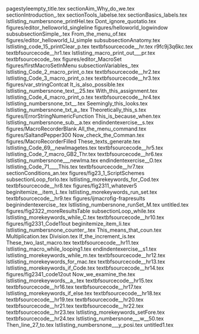 pagestyleempty_title.tex
sectionAim_Why_do_we.tex
sectionIntroduction_.tex
sectionTools_labelse.tex
sectionBasics_labels.tex
lstlisting_numbersnone_printHel.tex
Dont_ignore_quotatio.tex
figures/editor_helloworld_singleline
figures/helloworld_logwindow
subsubsectionSimple_.tex
From_the_menu_of.tex
figures/editor_helloworld_IJ_simple
subsubsectionAnatomy.tex
lstlisting_code_15_printClear_p.tex
textbfsourcecode__hr.tex
r9fc9j3q6kc.tex
textbfsourcecode__hr1.tex
lstlisting_macro_print_out___pr.tex
textbfsourcecode_.tex
figures/editor_MacroSet
figures/firstMacroSetInMenu
subsectionVariables_.tex
lstlisting_Code_2_macro_print_o.tex
textbfsourcecode__hr2.tex
lstlisting_Code_3_macro_print_o.tex
textbfsourcecode__hr3.tex
figures/var_stringContcat
It_is_also_possible.tex
lstlisting_numbersnone_text__25.tex
With_this_assignment.tex
lstlisting_Code_4_macro_print_o.tex
textbfsourcecode__hr4.tex
lstlisting_numbersnone_txt__.tex
Seemingly_this_looks.tex
lstlisting_numbersnone_txt_a_.tex
Theoretically_this_s.tex
figures/ErrorStringNumericFunction
This_is_because_when.tex
lstlisting_numbersnone_sub__a.tex
endindentexercise__s.tex
figures/MacroRecorderBlank
All_the_menu_command.tex
figures/SaltandPepper300
Now_check_the_Comman.tex
figures/MacroRecorderFilled
These_texts_generate.tex
lstlisting_Code_69__newImagetes.tex
textbfsourcecode__hr5.tex
lstlisting_Code_7_macro_GB2_Thr.tex
textbfsourcecode__hr6.tex
lstlisting_numbersnone___newIma.tex
endindentexercise__O.tex
lstlisting_Code_71____This.tex
textbfsourcecode__hr7.tex
sectionConditions_an.tex
figures/fig23_1_ScriptSchemes
subsectionLoop_forlo.tex
lstlisting_morekeywords_for_Cod.tex
textbfsourcecode__hr8.tex
figures/fig2311_whatever5
beginitemize__item_L.tex
lstlisting_morekeywords_run_set.tex
textbfsourcecode__hr9.tex
figures/ijmacrofig-frapresults
beginindentexercise_.tex
lstlisting_numbersnone_runSet_M.tex
untitled.tex
figures/fig2322_moreResultsTable
subsectionLoop_while.tex
lstlisting_morekeywords_while_C.tex
textbfsourcecode__hr10.tex
figures/fig2331_Code11out
beginitemize_item_li.tex
lstlisting_numbersnone_counter_.tex
This_means_that_coun.tex
Multiplication.tex
Division.tex
If_the_increment_is.tex
These_two_last_macro.tex
textbfsourcecode__hr11.tex
lstlisting_macro_while_looping1.tex
endindentexercise__s1.tex
lstlisting_morekeywords_while_m.tex
textbfsourcecode__hr12.tex
lstlisting_morekeywords_for_mac.tex
textbfsourcecode__hr13.tex
lstlisting_morekeywords_if_Code.tex
textbfsourcecode__hr14.tex
figures/fig2341_code12out
Now_we_examine_the.tex
lstlisting_morekeywords__a_.tex
textbfsourcecode__hr15.tex
textbfsourcecode__hr16.tex
textbfsourcecode__hr17.tex
lstlisting_morekeywords_if_else.tex
textbfsourcecode__hr18.tex
textbfsourcecode__hr19.tex
textbfsourcecode__hr20.tex
textbfsourcecode__hr21.tex
textbfsourcecode__hr22.tex
textbfsourcecode__hr23.tex
lstlisting_morekeywords_setFore.tex
textbfsourcecode__hr24.tex
lstlisting_numbersnone___w__50.tex
Then_line_27_to.tex
lstlisting_numbersnone___y_posi.tex
untitled1.tex